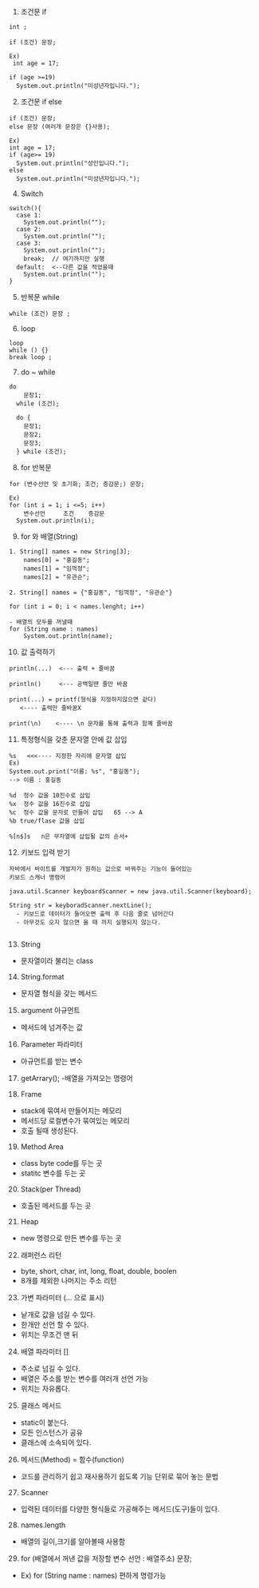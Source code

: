1. 조건문 if
```
int ;

if (조건) 문장;

Ex)
 int age = 17;

if (age >=19)
  System.out.println("미성년자입니다.");

```
2. 조건문 if else
```
if (조건) 문장;
else 문장 (여러개 문장은 {}사용);

Ex)
int age = 17;
if (age>= 19)
  System.out.println("성인입니다.");
else
  System.out.println("미성년자입니다.");
```

4. Switch
```
switch(){
  case 1: 
    System.out.println("");
  case 2: 
    System.out.println("");
  case 3: 
    System.out.println("");
    break;  // 여기까지만 실행
  default:  <--다른 값을 적었을때
    System.out.println("");
}
```
5. 반복문 while
```
while (조건) 문장 ;
```
6. loop
```
loop
while () {}
break loop ;
```
7. do ~ while
```
do
    문장1;
  while (조건);

  do {
    문장1;
    문장2;
    문장3;
  } while (조건);
```
8. for 반복문 
```
for (변수선언 및 초기화; 조건; 증감문;) 문장;

Ex)
for (int i = 1; i <=5; i++)
    변수선언     조건    증감문
  System.out.println(i);
```

9. for 와 배열(String)
```
1. String[] names = new String[3];
    names[0] = "홍길동";
    names[1] = "임꺽정";
    names[2] = "유관순";

2. String[] names = {"홍길동", "임꺽정", "유관순"}

for (int i = 0; i < names.lenght; i++)

- 배열의 모두를 꺼낼때
for (String name : names)
    System.out.println(name);

```
10. 값 출력하기
```
println(...)  <--- 출력 + 줄바꿈

println()     <--- 공백일땐 줄만 바꿈

print(...) = printf(형식을 지정하지않으면 같다)
   <---- 출력만 줄바꿈X

print(\n)    <---- \n 문자를 통해 출력과 함꼐 줄바꿈
```

11. 특정형식을 갖춘 문자열 안에 값 삽입
```
%s   <<<---- 지정한 자리에 문자열 삽입
Ex)
System.out.print("이름: %s", "홍길동");
--> 이름 : 홍길동

%d  정수 값을 10진수로 삽입
%x  정수 값을 16진수로 삽입
%c  정수 값을 문자로 만들어 삽입   65 --> A
%b true/flase 값을 삽입

%[n$]s   n은 무자열에 삽입될 값의 순서+
```
12. 키보드 입력 받기
```
자바에서 바이트를 개발자가 원하는 값으로 바꿔주는 기능이 들어있는
키보드 스캐너 명령어

java.util.Scanner keyboardScanner = new java.util.Scanner(keyboard);

String str = keyboradScanner.nextLine();
  - 키보드로 데이터가 들어오면 출력 후 다음 줄로 넘어간다
  - 아무것도 오지 않으면 올 때 까지 실행되지 않는다.


```
13. String 
  - 문자열이라 불리는 class

14. String.format
  - 문자열 형식을 갖는 메서드

15. argument 아규먼트
  - 메서드에 넘겨주는 값

16. Parameter 파라미터
  - 아규먼트를 받는 변수

17. getArrary();
  -배열을 가져오는 명령어

18. Frame 
  - stack에 묶여서 만들어지는 메모리
  - 메서드당 로컬변수가 묶여있는 메모리
  - 호출 될때 생성된다.

19. Method Area
  - class byte code를 두는 곳
  - statitc 변수를 두는 곳

20. Stack(per Thread)
  - 호출된 메서드를 두는 곳

21. Heap
  - new 명령으로 만든 변수를 두는 곳

22. 래퍼런스 리턴
  - byte, short, char, int, long, float, double, boolen 
  - 8개를 제외한 나머지는 주소 리턴 

23. 가변 파라미터 (... 으로 표시)
  - 낱개로 값을 넘길 수 있다.
  - 한개만 선언 할 수 있다.
  - 위치는 무조건 맨 뒤

24. 배열 파라미터 []
  - 주소로 넘길 수 있다.
  - 배열은 주소를 받는 변수를 여러개 선언 가능
  - 위치는 자유롭다.

25. 클래스 메서드
  - static이 붙는다.
  - 모든 인스턴스가 공유
  - 클래스에 소속되어 있다.

26. 메서드(Method) = 함수(function)
  - 코드를 관리하기 쉽고 재사용하기 쉽도록 기능 단위로 묶어 놓는 문법

27. Scanner 
   - 입력된 데이터를 다양한 형식들로 가공해주는 메서드(도구)들이 있다.

28.  names.length
  - 배열의 길이,크기를 알아볼때 사용함

29. for (배열에서 꺼낸 값을 저장할 변수 선언 : 배열주소) 문장;
  - Ex) for (String name : names) 편하게 명령가능 